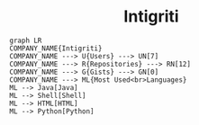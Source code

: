<h1 align="center">Intigriti</h1>

```mermaid
graph LR
COMPANY_NAME{Intigriti}
COMPANY_NAME ---> U{Users} ---> UN[7]
COMPANY_NAME ---> R{Repositories} ---> RN[12]
COMPANY_NAME ---> G{Gists} ---> GN[0]
COMPANY_NAME ---> ML{Most Used<br>Languages}
ML --> Java[Java]
ML --> Shell[Shell]
ML --> HTML[HTML]
ML --> Python[Python]
```
